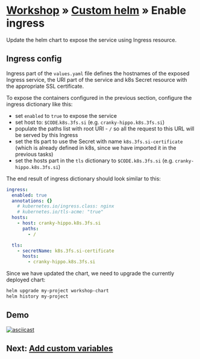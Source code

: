 # [Workshop](../README.md) &raquo; [Custom helm](./README.md) &raquo; Enable ingress

Update the helm chart to expose the service using Ingress resource.

## Ingress config

Ingress part of the `values.yaml` file defines the hostnames of the exposed
Ingress service, the URI part of the service and k8s Secret resource with the
appropriate SSL certificate.

To expose the containers configured in the previous section, configure the
ingress dictionary like this:

- set `enabled` to `true` to expose the service
- set host to:  `$CODE`.`k8s.3fs.si` (e.g. `cranky-hippo.k8s.3fs.si`)
- populate the paths list with root URI - `/` so all the request to this URL
  will be served by this Ingress
- set the tls part to use the Secret with name `k8s.3fs.si-certificate` (which
  is already defined in k8s, since we have imported it in the previous tasks)
- set the hosts part in the `tls` dictionary to `$CODE.k8s.3fs.si` (e.g.
  `cranky-hippo.k8s.3fs.si`)

The end result of ingress dictionary should look similar to this:

```yaml
ingress:
  enabled: true
  annotations: {}
    # kubernetes.io/ingress.class: nginx
    # kubernetes.io/tls-acme: "true"
  hosts:
    - host: cranky-hippo.k8s.3fs.si
      paths:
        - /

  tls:
    - secretName: k8s.3fs.si-certificate
      hosts:
        - cranky-hippo.k8s.3fs.si
```

Since we have updated the chart, we need to upgrade the currently deployed
chart:

```bash
helm upgrade my-project workshop-chart
helm history my-project
```

## Demo

[![asciicast](https://asciinema.org/a/jdVnwcppufwU5hZPSwk01bH0P.svg)](https://asciinema.org/a/jdVnwcppufwU5hZPSwk01bH0P)

## Next: [Add custom variables](./03_add_variables.md)
